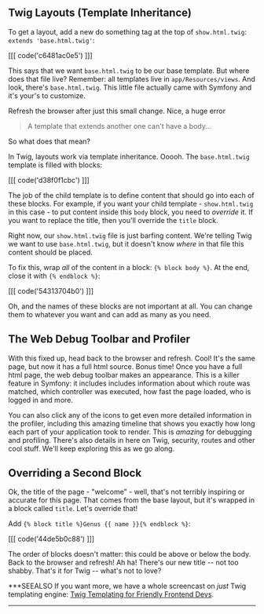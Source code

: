 ## Twig Layouts (Template Inheritance)

To get a layout, add a new do something tag at the top of `show.html.twig`:
`extends 'base.html.twig'`:

[[[ code('c6481ac0e5') ]]]

This says that we want `base.html.twig` to be our base template. But where does that
file live? Remember: all templates live in `app/Resources/views`. And look, there's
`base.html.twig`. This little file actually came with Symfony and it's your's to
customize. 

Refresh the browser after just this small change. Nice, a huge error

> A template that extends another one can't have a body...

So what does that mean? 

In Twig, layouts work via template inheritance. Ooooh. The `base.html.twig` template
is filled with blocks:

[[[ code('d38f0f1cbc') ]]]

The job of the child template is to define content that should go into each of
these blocks. For example, if you want your child template - `show.html.twig`
in this case - to put content inside this `body` block, you need to *override* it.
If you want to replace the title, then you'll override the `title` block. 

Right now, our `show.html.twig` file is just barfing content. We're telling Twig
we want to use `base.html.twig`, but it doesn't know *where* in that file this
content should be placed.

To fix this, wrap *all* of the content in a block: `{% block body %}`. At the end,
close it with `{% endblock %}`:

[[[ code('54313704b0') ]]]

Oh, and the names of these blocks are not important at all. You can change them
to whatever you want and can add as many as you need. 

## The Web Debug Toolbar and Profiler

With this fixed up, head back to the browser and refresh. Cool! It's the same page,
but now it has a full html source. Bonus time! Once you have a full html page, the
web debug toolbar makes an appearance. This is a killer feature in Symfony: it includes
includes information about which route was matched, which controller was executed,
how fast the page loaded, who is logged in and more.

You can also click any of the icons to get even more detailed information in the
profiler, including this amazing timeline that shows you exactly how long each part
of your application took to render. This is *amazing* for debugging and profiling.
There's also details in here on Twig, security, routes and other cool stuff. We'll
keep exploring this as we go along.

## Overriding a Second Block

Ok, the title of the page - "welcome" - well, that's not terribly inspiring or accurate
for this page. That comes from the base layout, but it's wrapped in a block called
`title`. Let's override that!

Add `{% block title %}Genus {{ name }}{% endblock %}`:

[[[ code('44de5b0c88') ]]]

The order of blocks doesn't matter: this could be above or below the body. Back
to the browser and refresh! Ah ha! There's our new title -- not too shabby.
That's it for Twig -- what's not to love?

***SEEALSO
If you want more, we have a whole screencast on *just* Twig templating engine:
[Twig Templating for Friendly Frontend Devs][1].
***


[1]: http://knpuniversity.com/screencast/twig
